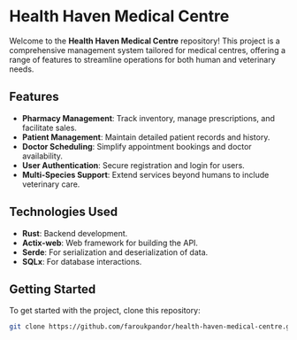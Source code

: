 # Health Haven Medical Centre

Welcome to the **Health Haven Medical Centre** repository! This project is a comprehensive management system tailored for medical centres, offering a range of features to streamline operations for both human and veterinary needs.

## Features

- **Pharmacy Management**: Track inventory, manage prescriptions, and facilitate sales.
- **Patient Management**: Maintain detailed patient records and history.
- **Doctor Scheduling**: Simplify appointment bookings and doctor availability.
- **User Authentication**: Secure registration and login for users.
- **Multi-Species Support**: Extend services beyond humans to include veterinary care.

## Technologies Used

- **Rust**: Backend development.
- **Actix-web**: Web framework for building the API.
- **Serde**: For serialization and deserialization of data.
- **SQLx**: For database interactions.

## Getting Started

To get started with the project, clone this repository:

```bash
git clone https://github.com/faroukpandor/health-haven-medical-centre.git

